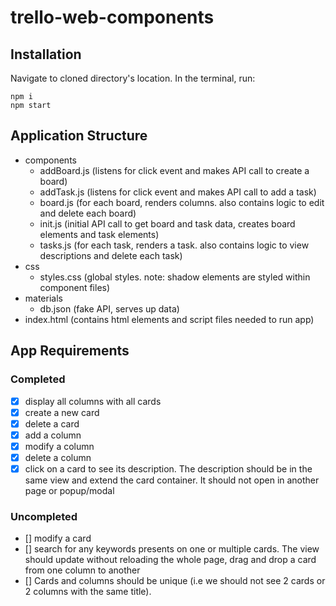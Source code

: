 # trello-web-components

## Installation 

Navigate to cloned directory's location. In the terminal, run:

    npm i
    npm start

## Application Structure
- components
    - addBoard.js (listens for click event and makes API call to create a board)
    - addTask.js (listens for click event and makes API call to add a task)
    - board.js (for each board, renders columns. also contains logic to edit and delete each board)
    - init.js (initial API call to get board and task data, creates board elements and task elements)
    - tasks.js (for each task, renders a task. also contains logic to view descriptions and delete each task)
- css 
    - styles.css (global styles. note: shadow elements are styled within component files)
- materials
    - db.json (fake API, serves up data)
- index.html (contains html elements and script files needed to run app)

## App Requirements

### Completed
- [x] display all columns with all cards
- [x] create a new card
- [x] delete a card
- [x] add a column
- [x] modify a column
- [x] delete a column
- [x] click on a card to see its description. The description should be in the same view and extend the card container. It should not open in another page or popup/modal

### Uncompleted
- [] modify a card
- [] search for any keywords presents on one or multiple cards. The view should update without reloading the whole page, drag and drop a card from one column to another
- [] Cards and columns should be unique (i.e we should not see 2 cards or 2 columns with the same title).